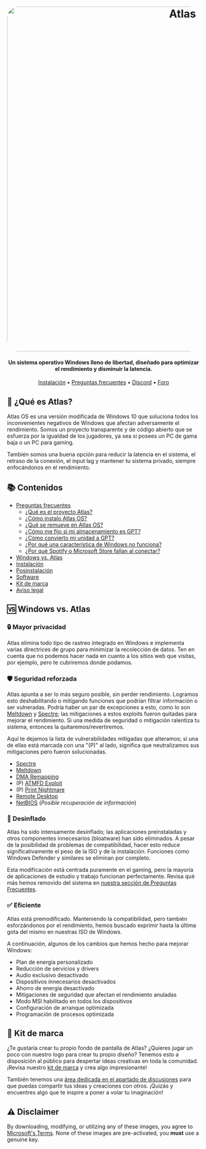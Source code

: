 <h1 align="center">
  <a href="http://atlasos.net"><img src="https://i.imgur.com/xV08gIt.png" alt="Atlas" width="900" style="border-radius: 30px"></a>
</h1>

<h4 align="center">Un sistema operativo Windows lleno de libertad, diseñado para optimizar el rendimiento y disminuir la latencia.</h4>

<p align="center">
  <a href="https://github.com/Atlas-OS/Atlas/wiki/2.-Installing">Instalación</a>
  •
  <a href="https://github.com/Atlas-OS/Atlas/wiki/1.-FAQ">Preguntas frecuentes</a>
  •
  <a href="https://discord.com/servers/atlas-795710270000332800" target="_blank">Discord</a>
  •
  <a href="https://forum.atlasos.net">Foro</a>
</p>

## 🤔 **¿Qué es Atlas?** 
  
Atlas OS es una versión modificada de Windows 10 que soluciona todos los inconvenientes negativos de Windows que afectan adversamente el rendimiento. Somos un proyecto transparente y de código abierto que se esfuerza por la igualdad de los jugadores, ya sea si posees un PC de gama baja o un PC para gaming.
  
También somos una buena opción para reducir la latencia en el sistema, el retraso de la conexión, el input lag y mantener tu sistema privado, siempre enfocándonos en el rendimiento.

## 📚 **Contenidos**
  
- [Preguntas frecuentes](https://github.com/Atlas-OS/Atlas/wiki/1.-FAQ)
  - [¿Qué es el proyecto Atlas?](https://github.com/Atlas-OS/Atlas/wiki/1.-FAQ#11-what-is-the-atlas-project)
  - [¿Cómo instalo Atlas OS?](https://github.com/Atlas-OS/Atlas/wiki/1.-FAQ#12-how-do-i-install-atlas-os)
  - [¿Qué se remueve en Atlas OS?](https://github.com/Atlas-OS/Atlas/wiki/1.-FAQ#13-what-is-removed-in-atlas-os)
  - [¿Cómo me fijo si mi almacenamiento es GPT?](https://github.com/Atlas-OS/Atlas/wiki/1.-FAQ#14-how-do-i-check-if-my-storage-is-gpt)
  - [¿Cómo convierto mi unidad a GPT?](https://github.com/Atlas-OS/Atlas/wiki/1.-FAQ#15-how-do-i-convert-my-drive-to-gpt)
  - [¿Por qué una característica de Windows no funciona?](https://github.com/Atlas-OS/Atlas/wiki/1.-FAQ#16-windows-features-is-not-working)
  - [¿Por qué Spotify o Microsoft Store fallan al conectar?](https://github.com/Atlas-OS/Atlas/wiki/1.-FAQ#17-storespotify-fails-to-connect)
- <a href="#-windows-vs-atlas">Windows vs. Atlas</a>
- [Instalación](https://github.com/Atlas-OS/Atlas/wiki/2.-Installing)
- [Posinstalación](https://github.com/Atlas-OS/Atlas/wiki/3.-Post-Install)
- [Software](https://github.com/Atlas-OS/Atlas/wiki/4.-Software)
- [Kit de marca](https://raw.githubusercontent.com/Atlas-OS/Atlas/main/img/brand-kit.zip)
- [Aviso legal](https://github.com/Atlas-OS/Atlas/wiki/Legal)

## 🆚 **Windows vs. Atlas**

### 🔒 Mayor privacidad
Atlas elimina todo tipo de rastreo integrado en Windows e implementa varias directrices de grupo para minimizar la recolección de datos. Ten en cuenta que no podemos hacer nada en cuanto a los sitios web que visitas, por ejemplo, pero te cubriremos donde podamos.

### 🛡️ Seguridad reforzada
Atlas apunta a ser lo más seguro posible, sin perder rendimiento. Logramos esto deshabilitando o mitigando funciones que podrían filtrar información o ser vulneradas. Podría haber un par de excepciones a esto, como lo son [Meltdown](https://meltdownattack.com/meltdown.pdf) y [Spectre](https://spectreattack.com/spectre.pdf); las mitigaciones a estos exploits fueron quitadas para mejorar el rendimiento.
Si una medida de seguridad o mitigación ralentiza tu sistema, entonces la quitaremos/revertiremos.

Aquí te dejamos la lista de vulnerabilidades mitigadas que alteramos; si una de ellas está marcada con una "(P)" al lado, significa que neutralizamos sus mitigaciones pero fueron solucionadas.

- [Spectre](https://spectreattack.com/spectre.pdf)
- [Meltdown](https://meltdownattack.com/meltdown.pdf)
- [DMA Remapping](https://docs.microsoft.com/en-us/windows/security/information-protection/kernel-dma-protection-for-thunderbolt)
- (P) [ATMFD Exploit](https://msrc.microsoft.com/update-guide/en-US/vulnerability/CVE-2020-1020)
- (P) [Print Nightmare](https://us-cert.cisa.gov/ncas/current-activity/2021/06/30/printnightmare-critical-windows-print-spooler-vulnerability)
- [Remote Desktop](https://cve.mitre.org/cgi-bin/cvekey.cgi?keyword=Windows+Remote+Desktop)
- [NetBIOS](https://en.wikipedia.org/wiki/NetBIOS) (*Posible recuperación de información*)

### 🚀 Desinflado
Atlas ha sido intensamente desinflado; las aplicaciones preinstaladas y otros componentes innecesarios (bloatware) han sido eliminados. A pesar de la posibilidad de problemas de compatibilidad, hacer esto reduce significativamente el peso de la ISO y de la instalación. Funciones como Windows Defender y similares se eliminan por completo.

Esta modificación está centrada puramente en el gaming, pero la mayoría de aplicaciones de estudio y trabajo funcionan perfectamente. Revisa qué más hemos removido del sistema en [nuestra sección de Preguntas Frecuentes](https://github.com/Atlas-OS/Atlas/wiki/1.-FAQ#13-what-is-removed-in-atlas-os).

### ✅ Eficiente
Atlas está premodificado. Manteniendo la compatibilidad, pero también esforzándonos por el rendimiento, hemos buscado exprimir hasta la última gota del mismo en nuestras ISO de Windows.

A continuación, algunos de los cambios que hemos hecho para mejorar Windows:

- Plan de energía personalizado
- Reducción de servicios y drivers
- Audio exclusivo desactivado
- Dispositivos innecesarios desactivados
- Ahorro de energía desactivado
- Mitigaciones de seguridad que afectan el rendimiento anuladas
- Modo MSI habilitado en todos los dispositivos
- Configuración de arranque optimizada
- Programación de procesos optimizada

## 🎨 Kit de marca
¿Te gustaría crear tu propio fondo de pantalla de Atlas? ¿Quieres jugar un poco con nuestro logo para crear tu propio diseño? Tenemos esto a disposición al público para despertar ideas creativas en toda la comunidad. ¡Revisa nuestro [kit de marca](https://raw.githubusercontent.com/Atlas-OS/Atlas/main/img/brand-kit.zip) y crea algo impresionante!

También tenemos una [área dedicada en el apartado de discusiones](https://github.com/Atlas-OS/Atlas/discussions/categories/community-artwork) para que puedas compartir tus ideas y creaciones con otros. ¡Quizás y encuentres algo que te inspire a poner a volar tu imaginación!

## ⚠️ Disclaimer
By downloading, modifying, or utilizing any of these images, you agree to [Microsoft's Terms](https://www.microsoft.com/en-us/Useterms/Retail/Windows/10/UseTerms_Retail_Windows_10_English.htm). None of these images are pre-activated, you **must** use a genuine key.
